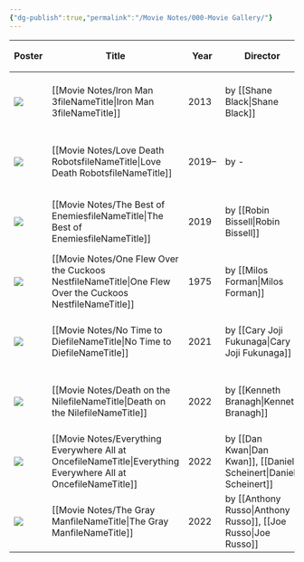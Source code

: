 ```yaml
---
{"dg-publish":true,"permalink":"/Movie Notes/000-Movie Gallery/"}
---
```


| Poster                                                                                                                                                  | Title                                                                                                             | Year  | Director                                                          | ⭐ IMDB |                                |
| ------------------------------------------------------------------------------------------------------------------------------------------------------- | ----------------------------------------------------------------------------------------------------------------- | ----- | ----------------------------------------------------------------- | ------ | ------------------------------ |
| ![](https://m.media-amazon.com/images/M/MV5BMjE5MzcyNjk1M15BMl5BanBnXkFtZTcwMjQ4MjcxOQ@@._V1_SX300.jpg)                                                 | [[Movie Notes/Iron Man 3fileNameTitle\|Iron Man 3fileNameTitle]]                                               | 2013  | by [[Shane Black\|Shane Black]]                                   | ⭐ 7.1  | Add [[2022-12-20\|2022-12-20]] |
| ![](https://m.media-amazon.com/images/M/MV5BYTNiYTNkNTAtYzE3ZS00ZDQ1LWEwZTYtZjI1NzYzMWJjY2U4XkEyXkFqcGdeQXVyODk4OTc3MTY@._V1_SX300.jpg)                 | [[Movie Notes/Love Death  RobotsfileNameTitle\|Love Death  RobotsfileNameTitle]]                               | 2019– | by \-                                                             | ⭐ 8.4  | Add [[2022-12-20\|2022-12-20]] |
| ![](https://m.media-amazon.com/images/M/MV5BMjQ5MjA2NDkyM15BMl5BanBnXkFtZTgwNTIwNjUzNzM@._V1_SX300.jpg)                                                 | [[Movie Notes/The Best of EnemiesfileNameTitle\|The Best of EnemiesfileNameTitle]]                             | 2019  | by [[Robin Bissell\|Robin Bissell]]                               | ⭐ 7.3  | Add [[2022-12-20\|2022-12-20]] |
| ![](https://m.media-amazon.com/images/M/MV5BZjA0OWVhOTAtYWQxNi00YzNhLWI4ZjYtNjFjZTEyYjJlNDVlL2ltYWdlL2ltYWdlXkEyXkFqcGdeQXVyMTQxNzMzNDI@._V1_SX300.jpg) | [[Movie Notes/One Flew Over the Cuckoos NestfileNameTitle\|One Flew Over the Cuckoos NestfileNameTitle]]       | 1975  | by [[Milos Forman\|Milos Forman]]                                 | ⭐ 8.7  | Add [[2022-12-20\|2022-12-20]] |
| ![](https://m.media-amazon.com/images/M/MV5BYWQ2NzQ1NjktMzNkNS00MGY1LTgwMmMtYTllYTI5YzNmMmE0XkEyXkFqcGdeQXVyMjM4NTM5NDY@._V1_SX300.jpg)                 | [[Movie Notes/No Time to DiefileNameTitle\|No Time to DiefileNameTitle]]                                       | 2021  | by [[Cary Joji Fukunaga\|Cary Joji Fukunaga]]                     | ⭐ 7.3  | Add [[2022-12-20\|2022-12-20]] |
| ![](https://m.media-amazon.com/images/M/MV5BNjI4ZTQ1OTYtNTI0Yi00M2EyLThiNjMtMzk1MmZlOWMyMDQwXkEyXkFqcGdeQXVyMTEyMjM2NDc2._V1_SX300.jpg)                 | [[Movie Notes/Death on the NilefileNameTitle\|Death on the NilefileNameTitle]]                                 | 2022  | by [[Kenneth Branagh\|Kenneth Branagh]]                           | ⭐ 6.3  | Add [[2022-12-20\|2022-12-20]] |
| ![](https://m.media-amazon.com/images/M/MV5BYTdiOTIyZTQtNmQ1OS00NjZlLWIyMTgtYzk5Y2M3ZDVmMDk1XkEyXkFqcGdeQXVyMTAzMDg4NzU0._V1_SX300.jpg)                 | [[Movie Notes/Everything Everywhere All at OncefileNameTitle\|Everything Everywhere All at OncefileNameTitle]] | 2022  | by [[Dan Kwan\|Dan Kwan]], [[Daniel Scheinert\|Daniel Scheinert]] | ⭐ 8.1  | Add [[2022-12-20\|2022-12-20]] |
| ![](https://m.media-amazon.com/images/M/MV5BOWY4MmFiY2QtMzE1YS00NTg1LWIwOTQtYTI4ZGUzNWIxNTVmXkEyXkFqcGdeQXVyODk4OTc3MTY@._V1_SX300.jpg)                 | [[Movie Notes/The Gray ManfileNameTitle\|The Gray ManfileNameTitle]]                                           | 2022  | by [[Anthony Russo\|Anthony Russo]], [[Joe Russo\|Joe Russo]]     | ⭐ 6.5  | Add [[2022-12-20\|2022-12-20]] |

